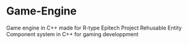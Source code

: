 # Game-Engine
Game engine in C++ made for R-type Epitech Project
Rehusable Entity Component system in C++ for gaming developpment
